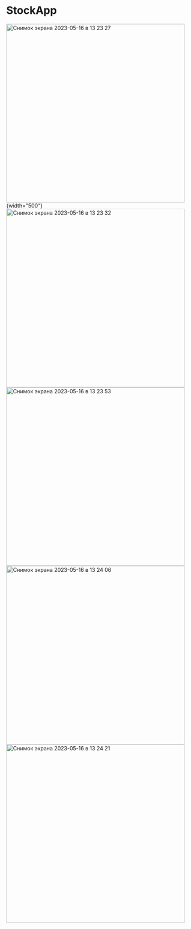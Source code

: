 # StockApp

<img width="475" alt="Снимок экрана 2023-05-16 в 13 23 27" src="https://github.com/medeupazylov/StockApp/assets/113336831/c6d7116b-a1db-4315-8c4f-1e23b69bc12b">{width="500"}
<img width="475" alt="Снимок экрана 2023-05-16 в 13 23 32" src="https://github.com/medeupazylov/StockApp/assets/113336831/ac72178a-9396-4ee8-8d7d-af896025e79a">
<img width="475" alt="Снимок экрана 2023-05-16 в 13 23 53" src="https://github.com/medeupazylov/StockApp/assets/113336831/f4f9a6ab-1558-49e2-91e6-a56f75edca4a">
<img width="475" alt="Снимок экрана 2023-05-16 в 13 24 06" src="https://github.com/medeupazylov/StockApp/assets/113336831/628b3118-2544-44ec-a195-07d885fde7c6">
<img width="475" alt="Снимок экрана 2023-05-16 в 13 24 21" src="https://github.com/medeupazylov/StockApp/assets/113336831/f5b24d30-fbf3-47af-b582-68d578358dd5">
